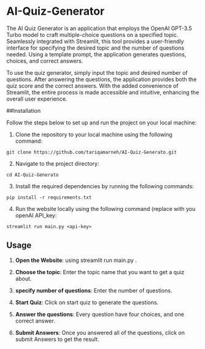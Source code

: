 # AI-Quiz-Generator
The AI Quiz Generator is an application that employs the OpenAI GPT-3.5 Turbo model to craft multiple-choice questions on a specified topic. Seamlessly integrated with Streamlit, this tool provides a user-friendly interface for specifying the desired topic and the number of questions needed. Using a template prompt, the application generates questions, choices, and correct answers.

To use the quiz generator, simply input the topic and desired number of questions. After answering the questions, the application provides both the quiz score and the correct answers. With the added convenience of Streamlit, the entire process is made accessible and intuitive, enhancing the overall user experience.

##Installation

Follow the steps below to set up and run the project on your local machine:
1. Clone the repository to your local machine using the following command:
```
git clone https://github.com/tariqamarneh/AI-Quiz-Generato.git
```
2. Navigate to the project directory:
```
cd AI-Quiz-Generato
```
3. Install the required dependencies by running the following commands:
```
pip install -r requirements.txt
```
4. Run the website locally using the following command (replace <api-key> with you openAI API_key:
```
streamlit run main.py <api-key>
```

## Usage
1. **Open the Website**: using streamlit run main.py <api-key>.

2. **Choose the topic**: Enter the topic name that you want to get a quiz about.

3. **specify number of questions**: Enter the number of questions.

4. **Start Quiz**: Click on start quiz to generate the questions.

5. **Answer the questions**: Every question have four choices, and one correct answer.

6. **Submit Answers**: Once you answered all of the questions, click on submit  Answers to get the result.
